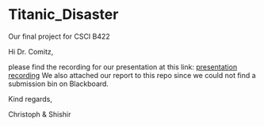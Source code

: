 # Titanic_Disaster
Our final project for CSCI B422

Hi Dr. Comitz, 

please find the recording for our presentation at this link: [presentation recording](https://youtu.be/Derh5PAnEUE)
We also attached our report to this repo since we could not find a submission bin on Blackboard.


Kind regards,

Christoph & Shishir
